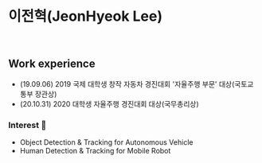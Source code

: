 # 이전혁(JeonHyeok Lee)

<br>

## Work experience 
- (19.09.06) 2019 국제 대학생 창작 자동차 경진대회 '자율주행 부문' 대상(국토교통부 장관상)
- (20.10.31) 2020 대학생 자율주행 경진대회 대상(국무총리상)

### Interest 👀
- Object Detection & Tracking for Autonomous Vehicle
- Human Detection & Tracking for Mobile Robot

<!--
**DinnerLee/DinnerLee** is a ✨ _special_ ✨ repository because its `README.md` (this file) appears on your GitHub profile.


Here are some ideas to get you started:

- 🔭 I’m currently working on ...
- 🌱 I’m currently learning ...
- 👯 I’m looking to collaborate on ...
- 🤔 I’m looking for help with ...
- 💬 Ask me about ...
- 📫 How to reach me: ...
- 😄 Pronouns: ...
- ⚡ Fun fact: ...
-->
